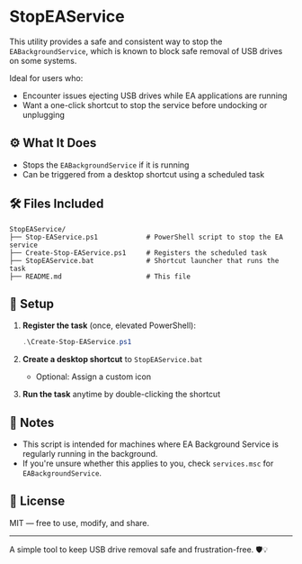 # StopEAService

This utility provides a safe and consistent way to stop the `EABackgroundService`, which is known to block safe removal of USB drives on some systems.

Ideal for users who:
- Encounter issues ejecting USB drives while EA applications are running
- Want a one-click shortcut to stop the service before undocking or unplugging

## ⚙️ What It Does
- Stops the `EABackgroundService` if it is running
- Can be triggered from a desktop shortcut using a scheduled task

## 🛠 Files Included
```
StopEAService/
├── Stop-EAService.ps1            # PowerShell script to stop the EA service
├── Create-Stop-EAService.ps1     # Registers the scheduled task
├── StopEAService.bat             # Shortcut launcher that runs the task
├── README.md                     # This file
```

## 🚀 Setup
1. **Register the task** (once, elevated PowerShell):
   ```powershell
   .\Create-Stop-EAService.ps1
   ```

2. **Create a desktop shortcut** to `StopEAService.bat`
   - Optional: Assign a custom icon

3. **Run the task** anytime by double-clicking the shortcut

## 🧠 Notes
- This script is intended for machines where EA Background Service is regularly running in the background.
- If you're unsure whether this applies to you, check `services.msc` for `EABackgroundService`.

## 📄 License
MIT — free to use, modify, and share.

---

A simple tool to keep USB drive removal safe and frustration-free. 🛡️💡


